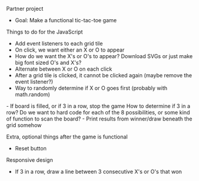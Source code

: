 Partner project
- Goal: Make a functional tic-tac-toe game

Things to do for the JavaScript
-   <!-- Finished --> Add event listeners to each grid tile
  -   <!-- Finished --> On click, we want either an X or O to appear
  -   <!-- Finished --> How do we want the X's or O's to appear? Download SVGs or just make big font sized O's and X's?
  -   <!-- Finished --> Alternate between X or O on each click
  -  <!-- Partially Finished --> After a grid tile is clicked, it cannot be clicked again (maybe remove the event listener?)
-   <!-- Finished --> Way to randomly determine if X or O goes first (probably with math.random)
<!--finished-->- If board is filled, or if 3 in a row, stop the game
  <!--finished--> How to determine if 3 in a row? Do we want to hard code for each of the 8 possibilities, or some kind of function to scan the board?
  <!--finished-->- Print results from winner/draw beneath the grid somehow






Extra, optional things after the game is functional
- Reset button
<!--finished--> Responsive design
- If 3 in a row, draw a line between 3 consecutive X's or O's that won
